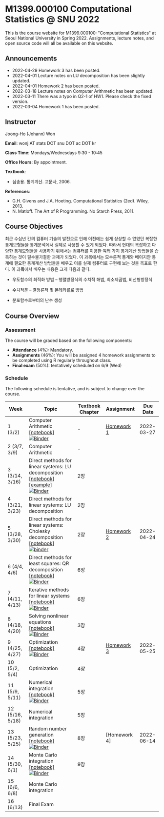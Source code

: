 # M1399.000100 Computational Statistics @ SNU 2022

This is the course website for M1399.000100: "Computational Statistics" at Seoul National University in Spring 2022. Assignments, lecture notes, and open source code will all be available on this website.

## Announcements

- 2022-04-29 Homework 3 has been posted.
- 2022-04-01 Lecture notes on LU decomposition has been slightly updated.
- 2022-04-01 Homework 2 has been posted.
- 2022-03-18 Lecture notes on Computer Arithmetic has been updated.
- 2022-03-11 There was a typo in Q2-1 of HW1. Please check the fixed version.
- 2022-03-04 Homework 1 has been posted.

## Instructor 

Joong-Ho (Johann) Won

**Email**: wonj AT stats DOT snu DOT ac DOT kr

**Class Time**: Mondays/Wednesdays 9:30 - 10:45 

**Office Hours**: By appointment.

**Textbook**: 
- 심송용. 통계계산. 교문사, 2006. 


**References**: 
- G.H. Givens and J.A. Hoeting. Computational Statistics (2ed). Wiley, 2013. 
- N. Matloff. The Art of R Programming. No Starch Press, 2011. 

	
## Course Objectives

최근 수십년 간의 컴퓨터 기술의 발전으로 인해 이전에는 쉽게 상상할 수 없었던 복잡한 통계모형들을 통계분석에서 실제로 사용할 수 있게 되었다. 따라서 현대의 복잡하고 다양한 통계모형들을 사용하기 위해서는 컴퓨터를 이용한 여러 가지 통계계산 방법들을 습득하는 것이 필수불가결한 과제가 되었다. 이 과목에서는 모수론적 통계와 베이지안 통계에 필요한 통계계산 방법들을 배우고 이를 실제 컴퓨터로 구현해 보는 것을 목표로 한다. 이 과목에서 배우는 내용은 크게 다음과 같다.

* 우도함수의 최적화 방법 – 행렬방정식의 수치적 해법, 최소제곱법, 비선형방정식 

* 수치적분 – 결정론적 및 몬테카를로 방법

* 분포함수로부터의 난수 생성 


## Course Overview

### Assessment

The course will be graded based on the following components:

- **Attendance** (4%): Mandatory.
- **Assignments** (46%): You will be assigned 4 homework assignments to be completed using R regularly throughout class. 
- **Final exam** (50%): tentatively scheduled on 6/9 (Wed)

### Schedule

The following schedule is tentative, and is subject to change over the course.

| Week | Topic | Textbook Chapter | Assignment | Due Date |
|---| --- | --- | --- | --- | 
| 1 (3/2)           | Computer Arithmetic [[notebook](./lectures/lecture1/arith.ipynb)] [![Binder](https://mybinder.org/badge_logo.svg)](https://mybinder.org/v2/gh/won-j/M1399_000100-2022spring/HEAD?filepath=lectures%2Flecture1%2Farith.ipynb) | - | [Homework 1](./homework/hw1.html) | 2022-03-27 | 
| 2 (3/7, 3/9)     | Computer Arithmetic | - |  |  |
| 3 (3/14, 3/16)    | Direct methods for linear systems: LU decomposition [[notebook](./lectures/lecture2/gelu.ipynb)] [[example](./lectures/lecture2/gelu.pdf)] [![Binder](https://mybinder.org/badge_logo.svg)](https://mybinder.org/v2/gh/won-j/M1399_000100-2022spring/HEAD?filepath=lectures%2Flecture2%2Fgelu.ipynb) | 2장 |  |  |
| 4 (3/21, 3/23)    | Direct methods for linear systems: LU decomposition | 2장 |  |  |
| 5 (3/28, 3/30)    | Direct methods for linear systems: Cholesky decomposition [[notebook](./lectures/lecture3/chol.ipynb)] [![binder](https://mybinder.org/badge_logo.svg)](https://mybinder.org/v2/gh/won-j/m1399_000100-2022spring/HEAD?filepath=lectures%2flecture3%2fchol.ipynb) | 2장 | [Homework 2](./homework/hw2.html) | 2022-04-24 |
| 6 (4/4, 4/6)      | Direct methods for least squares: QR decomposition [[notebook](./lectures/lecture4/qr.ipynb)] [![Binder](https://mybinder.org/badge_logo.svg)](https://mybinder.org/v2/gh/won-j/M1399_000100-2022spring/HEAD?filepath=lectures%2Flecture4%2Fqr.ipynb) | 6장 |  |  |
| 7 (4/11, 4/13)    | Iterative methods for linear systems [[notebook]](./lectures/lecture5/iterative.ipynb) [![Binder](https://mybinder.org/badge_logo.svg)](https://mybinder.org/v2/gh/won-j/M1399_000100-2022spring/HEAD?filepath=lectures%2Flecture5%2Fiterative.ipynb) | 6장 |  |  |
| 8 (4/18, 4/20)    | Solving nonlinear equations [[notebook]](./lectures/lecture6/nonlinear.ipynb) [![Binder](https://mybinder.org/badge_logo.svg)](https://mybinder.org/v2/gh/won-j/M1399_000100-2022spring/HEAD?filepath=lectures%2Flecture6%2Fnonlinear.ipynb)| 3장 |  |  |
| 9 (4/25, 4/27)    | Optimization [[notebook]](./lectures/lecture7/optim.ipynb) [![Binder](https://mybinder.org/badge_logo.svg)](https://mybinder.org/v2/gh/won-j/M1399_000100-2022spring/HEAD?filepath=lectures%2Flecture7%2Foptim.ipynb) | 4장| [Homework 3](./homework/hw3.html)  | 2022-05-25 |
| 10 (5/2, 5/4)   | Optimization  | 4장 |  |   |
| 11 (5/9, 5/11)   | Numerical integration [[notebook]](./lectures/lecture8/integration.ipynb) [![Binder](https://mybinder.org/badge_logo.svg)](https://mybinder.org/v2/gh/won-j/M1399_000100-2022spring/HEAD?filepath=lectures%2Flecture8%2Fintegration.ipynb)| 5장 |  |  |
| 12 (5/16, 5/18)         | Numerical integration | 5장 |  |  |
| 13 (5/23, 5/25)   | Random number generation [[notebook]](./lectures/lecture9/rng.ipynb) [![Binder](https://mybinder.org/badge_logo.svg)](https://mybinder.org/v2/gh/won-j/M1399_000100-2022spring/HEAD?filepath=lectures%2Flecture9%2Frng.ipynb) | 8장 | [Homework 4]<!--(./homework/hw4.md) [[pdf]](./homework/hw4.pdf)--> | 2022-06-14 |
| 14 (5/30, 6/1)    | Monte Carlo integration [[notebook]](./lectures/lecture10/mc.ipynb) [![Binder](https://mybinder.org/badge_logo.svg)](https://mybinder.org/v2/gh/won-j/M1399_000100-2022spring/HEAD?filepath=lectures%2Flecture10%2Fmc.ipynb) | 9장 |  |  |
| 15 (6/6, 6/8)     | Monte Carlo integration          |  |  |  |
| 16 (6/13)         | Final Exam      |  |  |  |


